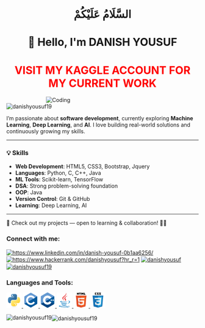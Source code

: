 <h1 align="center"> السَّلَامُ عَلَيْكُمْ </h1>
<h1 align="center"> 👋 Hello, I'm DANISH YOUSUF</h1>
<h1 align="center" style="color: red;">
    <a href="https://www.kaggle.com/danishyousuf19" style="text-decoration: none; color: red;">
        VISIT MY KAGGLE ACCOUNT FOR MY CURRENT WORK
    </a>
</h1>

<!-- <h3 align="center">A passionate Coder from Jammu and Kashmir</h3> -->
<img align="right" alt="Coding" width="400" src="https://cdn.dribbble.com/users/1162077/screenshots/3848914/programmer.gif">

<p align="left"> <img src="https://komarev.com/ghpvc/?username=danishyousuf19&label=Profile%20views&color=brightgreen&style=flat" alt="danishyousuf19" /> </p>

 I’m passionate about **software development**, currently exploring **Machine Learning**, **Deep Learning**, and **AI**. I love building real-world solutions and continuously growing my skills.

---

### 💡 Skills

- **Web Development**: HTML5, CSS3, Bootstrap, Jquery  
- **Languages**: Python, C, C++, Java  
- **ML Tools**: Scikit-learn, TensorFlow  
- **DSA**: Strong problem-solving foundation  
- **OOP**: Java 
- **Version Control**: Git & GitHub  
- **Learning**: Deep Learning, AI

---

📂 Check out my projects  — open to learning & collaboration! 👩‍💻
        

<h3 align="left">Connect with me:</h3>
<p align="left">
<a href="https://www.linkedin.com/in/danish-yousuf-0b1aa6256/" target="blank"><img align="center" src="https://raw.githubusercontent.com/rahuldkjain/github-profile-readme-generator/master/src/images/icons/Social/linked-in-alt.svg" alt="https://www.linkedin.com/in/danish-yousuf-0b1aa6256/" height="30" width="40" /></a>
<a href="https://www.hackerrank.com/danishyousuf?hr_r=1" target="blank"><img align="center" src="https://raw.githubusercontent.com/rahuldkjain/github-profile-readme-generator/master/src/images/icons/Social/hackerrank.svg" alt="https://www.hackerrank.com/danishyousuf?hr_r=1" height="30" width="40" /></a>
<a href="https://www.leetcode.com/danishyousuf" target="blank"><img align="center" src="https://raw.githubusercontent.com/rahuldkjain/github-profile-readme-generator/master/src/images/icons/Social/leet-code.svg" alt="danishyousuf" height="30" width="40" /></a>
<a href="https://auth.geeksforgeeks.org/user/danishyousuf19" target="blank"><img align="center" src="https://raw.githubusercontent.com/rahuldkjain/github-profile-readme-generator/master/src/images/icons/Social/geeks-for-geeks.svg" alt="danishyousuf19" height="30" width="40" /></a>
</p>

<h3 align="left">Languages and Tools:</h3>
<p align="left"> 
  <a href="https://www.python.org/" target="_blank" rel="noreferrer"> 
    <img src="https://raw.githubusercontent.com/devicons/devicon/master/icons/python/python-original.svg" alt="python" width="40" height="40"/> 
  </a> 
  <a href="https://devdocs.io/c/" target="_blank" rel="noreferrer"> 
    <img src="https://raw.githubusercontent.com/devicons/devicon/master/icons/c/c-original.svg" alt="c" width="40" height="40"/> 
  </a> 
  <a href="https://isocpp.org/" target="_blank" rel="noreferrer"> 
    <img src="https://raw.githubusercontent.com/devicons/devicon/master/icons/cplusplus/cplusplus-original.svg" alt="cplusplus" width="40" height="40"/> 
  </a>
  <a href="https://www.java.com" target="_blank" rel="noreferrer"> 
    <img src="https://raw.githubusercontent.com/devicons/devicon/master/icons/java/java-original.svg" alt="java" width="40" height="40"/> 
  </a> 
  <a href="https://www.w3.org/html/" target="_blank" rel="noreferrer"> 
    <img src="https://raw.githubusercontent.com/devicons/devicon/master/icons/html5/html5-original-wordmark.svg" alt="html5" width="40" height="40"/> 
  </a> 
  <a href="https://www.w3schools.com/css/" target="_blank" rel="noreferrer"> 
    <img src="https://raw.githubusercontent.com/devicons/devicon/master/icons/css3/css3-original-wordmark.svg" alt="css3" width="40" height="40"/> 
  </a>
</p>

<p><img align="left" src="https://github-readme-stats.vercel.app/api/top-langs?username=danishyousuf19&theme=vue&show_icons=true&locale=en&layout=compact" alt="danishyousuf19" /></p>


<!--<p><img align="center" src="https://github-profile-trophy.vercel.app/?username=danishyousuf19&title=Followers,Commits,Repo,Stars,Issues,Reviews&)"  alt="danishyousuf19" /></p>-->



<p><img align="center" src="https://github-readme-streak-stats.herokuapp.com?user=danishyousuf19&theme=github-light&card_width=494" alt="danishyousuf19" /></p>


